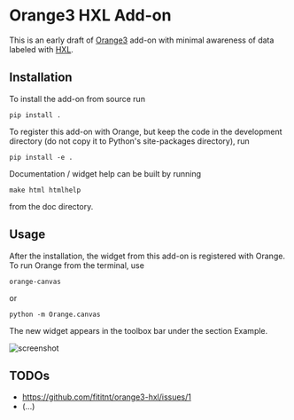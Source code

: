 # Orange3 HXL Add-on

This is an early draft of [Orange3](http://orange.biolab.si) add-on with minimal
awareness of data labeled with [HXL](https://hxlstandard.org/).

<!--
This is an example add-on for [Orange3](http://orange.biolab.si). Add-on can extend Orange either 
in scripting or GUI part, or in both. We here focus on the GUI part and implement a simple (empty) widget,
register it with Orange and add a new workflow with this widget to example tutorials.
-->

## Installation

To install the add-on from source run

    pip install .

To register this add-on with Orange, but keep the code in the development directory (do not copy it to 
Python's site-packages directory), run

    pip install -e .

Documentation / widget help can be built by running

    make html htmlhelp

from the doc directory.

## Usage


After the installation, the widget from this add-on is registered with Orange. To run Orange from the terminal,
use

    orange-canvas

or

    python -m Orange.canvas

The new widget appears in the toolbox bar under the section Example.

![screenshot](https://raw.githubusercontent.com/biolab/orange3-example-addon/master/screenshot.png)


## TODOs

- https://github.com/fititnt/orange3-hxl/issues/1
- (...)

<!--
orange-canvas --no-welcome --no-splash

pip install orange3 Orange3-Geo Orange3-Timeseries orange3-text
pip install Orange3-Survival-Analysis
-->